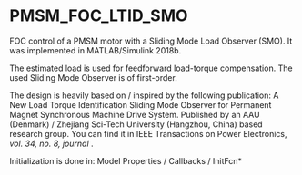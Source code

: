 # PMSM_FOC_LTID_SMO
FOC control of a PMSM motor with a Sliding Mode Load Observer (SMO). It was implemented in MATLAB/Simulink 2018b.

The estimated load is used for feedforward load-torque compensation. The used Sliding Mode Observer is of first-order.

The design is heavily based on / inspired by the following publication: A New Load Torque Identification Sliding Mode Observer for Permanent Magnet Synchronous Machine Drive System.
Published by an AAU (Denmark) / Zhejiang Sci-Tech University (Hangzhou, China) based research group. You can find it in IEEE Transactions on Power Electronics, <i> vol. 34, no. 8, journal </i>.

Initialization is done in: Model Properties / Callbacks / InitFcn*
